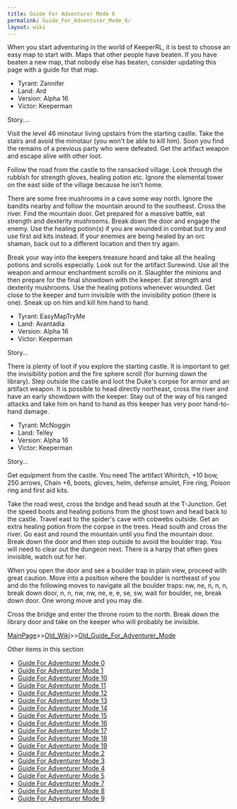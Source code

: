 ```yaml
---
title: Guide For Adventurer Mode 6
permalink: Guide_For_Adventurer_Mode_6/
layout: wiki
---
```


When you start adventuring in the world of KeeperRL, it is best to choose an easy map to start with. Maps that other people have beaten.
If you have beaten a new map, that nobody else has beaten, consider updating this page with a guide for that map.



* Tyrant:  Zannifer
* Land:    Ard
* Version: Alpha 16
* Victor:  Keeperman

Story....

Visit the level 46 minotaur living upstairs from the starting castle. Take the stairs and avoid the minotaur (you won't be able to kill him). Soon you find the remains of a previous party who were defeated. Get the artifact weapon and escape alive with other loot.

Follow the road from the castle to the ransacked village. Look through the rubbish for strength gloves, healing potion etc. Ignore the elemental tower on the east side of the village because he isn't home.

There are some free mushrooms in a cave some way north. Ignore the bandits nearby and follow the mountain around to the southeast. Cross the river. Find the mountain door. Get prepared for a massive battle, eat strength and dexterity mushrooms. Break down the door and engage the enemy. Use the healing potion(s) if you are wounded in combat but try and use first aid kits instead. If your enemies are being healed by an orc shaman, back out to a different location and then try again.

Break your way into the keepers treasure hoard and take all the healing potions and scrolls especially. Look out for the artifact Surewind. Use all the weapon and armour enchantment scrolls on it. Slaughter the minions and then prepare for the final showdown with the keeper. Eat strength and dexterity mushrooms. Use the healing potions whenever wounded. Get close to the keeper and turn invisible with the invisibility potion (there is one). Sneak up on him and kill him hand to hand.



* Tyrant:  EasyMapTryMe
* Land:    Avantadia
* Version: Alpha 16
* Victor:  Keeperman

Story...

There is plenty of loot if you explore the starting castle. It is important to get the invisibility potion and the fire sphere scroll (for burning down the library). Step outside the castle and loot the Duke's corpse for armor and an artifact weapon. It is possible to head directly northeast, cross the river and have an early showdown with the keeper. Stay out of the way of his ranged attacks and take him on hand to hand as this keeper has very poor hand-to-hand damage.




* Tyrant:  McNoggin
* Land:    Telley
* Version: Alpha 16
* Victor:  Keeperman

Story...

Get equipment from the castle. You need The artifact Whiritch, +10 bow, 250 arrows, Chain +6, boots, gloves, helm, defense amulet, Fire ring, Poison ring and first aid kits.

Take the road west, cross the bridge and head south at the T-Junction. Get the speed boots and healing potions from the ghost town and head back to the castle. Travel east to the spider's cave with cobwebs outside. Get an extra healing potion from the corpse in the trees.
Head south and cross the river. Go east and round the mountain until you find the mountain door. Break down the door and then step outside to avoid the boulder trap. You will need to clear out the dungeon next. There is a harpy that often goes invisible, watch out for her.

When you open the door and see a boulder trap in plain view, proceed with great caution. Move into a position where the boulder is northeast of you and do the following moves to navigate all the boulder traps: nw, ne, n, n, n, break down door, n, n, nw, nw, ne, e, e, se, sw, wait for boulder, ne, break down door. One wrong move and you may die.

Cross the bridge and enter the throne room to the north. Break down the library door and take on the keeper who will probably be invisible.

[MainPage](/keeperrl_wiki/ "wikilink")>>[Old_Wiki](/keeperrl_wiki/Old_Wiki "wikilink")>>[Old_Guide_For_Adventurer_Mode](/keeperrl_wiki/Old_Guide_For_Adventurer_Mode "wikilink")

Other items in this section
-    [Guide For Adventurer Mode 0](/keeperrl_wiki/Guide_For_Adventurer_Mode_0 "wikilink")
-    [Guide For Adventurer Mode 1](/keeperrl_wiki/Guide_For_Adventurer_Mode_1 "wikilink")
-    [Guide For Adventurer Mode 10](/keeperrl_wiki/Guide_For_Adventurer_Mode_10 "wikilink")
-    [Guide For Adventurer Mode 11](/keeperrl_wiki/Guide_For_Adventurer_Mode_11 "wikilink")
-    [Guide For Adventurer Mode 12](/keeperrl_wiki/Guide_For_Adventurer_Mode_12 "wikilink")
-    [Guide For Adventurer Mode 13](/keeperrl_wiki/Guide_For_Adventurer_Mode_13 "wikilink")
-    [Guide For Adventurer Mode 14](/keeperrl_wiki/Guide_For_Adventurer_Mode_14 "wikilink")
-    [Guide For Adventurer Mode 15](/keeperrl_wiki/Guide_For_Adventurer_Mode_15 "wikilink")
-    [Guide For Adventurer Mode 16](/keeperrl_wiki/Guide_For_Adventurer_Mode_16 "wikilink")
-    [Guide For Adventurer Mode 17](/keeperrl_wiki/Guide_For_Adventurer_Mode_17 "wikilink")
-    [Guide For Adventurer Mode 18](/keeperrl_wiki/Guide_For_Adventurer_Mode_18 "wikilink")
-    [Guide For Adventurer Mode 19](/keeperrl_wiki/Guide_For_Adventurer_Mode_19 "wikilink")
-    [Guide For Adventurer Mode 2](/keeperrl_wiki/Guide_For_Adventurer_Mode_2 "wikilink")
-    [Guide For Adventurer Mode 3](/keeperrl_wiki/Guide_For_Adventurer_Mode_3 "wikilink")
-    [Guide For Adventurer Mode 4](/keeperrl_wiki/Guide_For_Adventurer_Mode_4 "wikilink")
-    [Guide For Adventurer Mode 5](/keeperrl_wiki/Guide_For_Adventurer_Mode_5 "wikilink")
-    [Guide For Adventurer Mode 7](/keeperrl_wiki/Guide_For_Adventurer_Mode_7 "wikilink")
-    [Guide For Adventurer Mode 8](/keeperrl_wiki/Guide_For_Adventurer_Mode_8 "wikilink")
-    [Guide For Adventurer Mode 9](/keeperrl_wiki/Guide_For_Adventurer_Mode_9 "wikilink")
